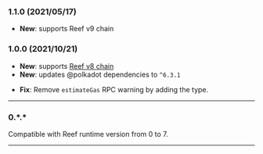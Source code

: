 ### 1.1.0 (2021/05/17)

- **New**: supports Reef v9 chain

### 1.0.0 (2021/10/21)

- **New**: supports [Reef v8 chain](https://github.com/reef-defi/reef-chain/commit/48d31f12a8f5ee636f0620860e137e8e17c75d90)
- **New**: updates @polkadot dependencies to `^6.3.1`

<!--  -->

- **Fix**: Remove `estimateGas` RPC warning by adding the type.

---

### 0.\*.\* 

Compatible with Reef runtime version from 0 to 7.

---
